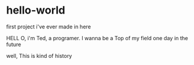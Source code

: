 # hello-world
first project i've ever made in here

HELL O, i'm Ted, a programer. I wanna be a Top of my field one day in the future

well, This is kind of history
